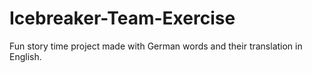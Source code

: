 # Icebreaker-Team-Exercise
Fun story time project made with German words and their translation in English.
